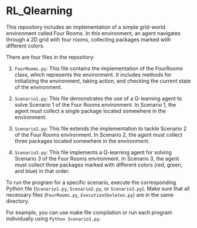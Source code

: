 # RL_Qlearning

This repository includes an implementation of a simple grid-world environment called Four Rooms. In this environment, an agent navigates through a 2D grid with four rooms, collecting packages marked with different colors.

There are four files in the repository:

1. `FourRooms.py`: This file contains the implementation of the FourRooms class, which represents the environment. It includes methods for initializing the environment, taking action, and checking the current state of the environment.

2. `Scenario1.py`: This file demonstrates the use of a Q-learning agent to solve Scenario 1 of the Four Rooms environment. In Scenario 1, the agent must collect a single package located somewhere in the environment.

3. `Scenario2.py`: This file extends the implementation to tackle Scenario 2 of the Four Rooms environment. In Scenario 2, the agent must collect three packages located somewhere in the environment.

4. `Scenario3.py`: This file implements a Q-learning agent for solving Scenario 3 of the Four Rooms environment. In Scenario 3, the agent must collect three packages marked with different colors (red, green, and blue) in that order.

To run the program for a specific scenario, execute the corresponding Python file (`Scenario1.py`, `Scenario2.py`, or `Scenario3.py`). Make sure that all necessary files (`FourRooms.py`, `ExecutionSkeleton.py`) are in the same directory.

For example, you can use make file compilation or run each program individually using `Python Scenario1.py`.
